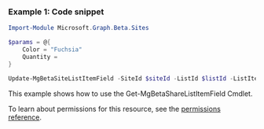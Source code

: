 ### Example 1: Code snippet

```powershell
Import-Module Microsoft.Graph.Beta.Sites

$params = @{
	Color = "Fuchsia"
	Quantity = 
}

Update-MgBetaSiteListItemField -SiteId $siteId -ListId $listId -ListItemId $listItemId -BodyParameter $params
```
This example shows how to use the Get-MgBetaShareListItemField Cmdlet.

To learn about permissions for this resource, see the [permissions reference](/graph/permissions-reference).

